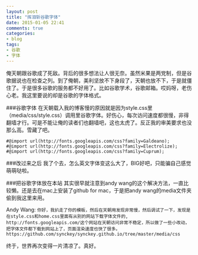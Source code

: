 ```yaml
---
layout: post
title: "挥泪斩谷歌字体"
date: 2015-01-05 22:41
comments: true
categories: 
- blog
tags:
- 谷歌
- 字体
---
```



俺天朝跟谷歌成了死敌。背后的很多想法让人很无奈。虽然米果是两党制，但是谷歌据说也在检查之列。到了俺朝，美利坚放不下身段了，天朝也放不下，于是就僵住了。于是很多谷歌的服务都不好用了。比如谷歌学术，谷歌邮箱。哎妈呀，老伤心老。我这里要说的却是谷歌的字体格式。


###谷歌字体
在天朝载入我的博客慢的原因就是因为style.css里（media/css/style.css）调用里谷歌字体。好伤心，每次访问速度都很慢，非得翻墙才行。可是不能让俺的读者们也翻墙吧，这也太虎了。反正我的审美要求也没那么高。雪藏了吧。


    #@import url(http://fonts.googleapis.com/css?family=Galdeano);
    #@import url(http://fonts.googleapis.com/css?family=Electrolize);
    #@import url(http://fonts.googleapis.com/css?family=Cuprum);

###改过来之后
我了个去，怎么英文字体变这么大了，BIG好吧，只能骗自己感觉萌萌哒啦。

###把谷歌字体放在本站
其实很早就注意到andy wang的这个解决方法，一直比较懒。还是去在mac上安装了github for mac，于是把andy wang的media文件夹偷到我这里来用。

Andy Wang:
`你好，我扒走了你的模板，然后在天朝用发现非常慢，然后调试了一下，发现是在style.css和home.css里面有从别的网站下载字体文件的, http://fonts.googleapis.com/这个网站在天朝访问非常不稳定，所以做了一些小改动，把字体文件都下载到网站上了，页面渲染速度也快了很多。https://github.com/synckey/synckey.github.io/tree/master/media/css`

终于，世界再次变得一片清凉了。真好。






